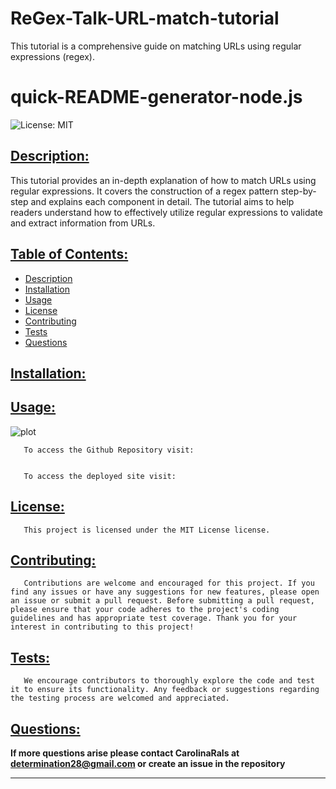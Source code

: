 # ReGex-Talk-URL-match-tutorial
This tutorial is a comprehensive guide on matching URLs using regular expressions (regex).

# quick-README-generator-node.js
![License: MIT](https://img.shields.io/badge/License-MIT-yellow.svg)

## [Description:](#description)
This tutorial provides an in-depth explanation of how to match URLs using regular expressions. It covers the construction of a regex pattern step-by-step and explains each component in detail. The tutorial aims to help readers understand how to effectively utilize regular expressions to validate and extract information from URLs.

## [Table of Contents:](#table-of-contents:)
   
- [Description](#description)
- [Installation](#installation)
- [Usage](#usage)
- [License](#license)
- [Contributing](#contributing)
- [Tests](#tests)
- [Questions](#questions)
   
## [Installation:](#installation:)

      
   
## [Usage:](#usage:)

        

![plot](./sample-README.png)


       To access the Github Repository visit:
      

       To access the deployed site visit:
       

## [License:](#license:)

       This project is licensed under the MIT License license.
   
## [Contributing:](#contributing:)

       Contributions are welcome and encouraged for this project. If you find any issues or have any suggestions for new features, please open an issue or submit a pull request. Before submitting a pull request, please ensure that your code adheres to the project's coding guidelines and has appropriate test coverage. Thank you for your interest in contributing to this project!  
   
## [Tests:](#tests:)

       We encourage contributors to thoroughly explore the code and test it to ensure its functionality. Any feedback or suggestions regarding the testing process are welcomed and appreciated.
   
## [Questions:](#questions:)

**If more questions arise please contact CarolinaRaIs at determination28@gmail.com or create an issue in the repository**
   

       
------------------------------------------------------------------------------------------------
   
